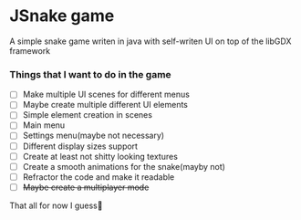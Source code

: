 # JSnake game
A simple snake game writen in java with self-writen UI on top of the libGDX framework

### Things that I want to do in the game
- [ ] Make multiple UI scenes for different menus
- [ ] Maybe create multiple different UI elements
- [ ] Simple element creation in scenes
- [ ] Main menu
- [ ] Settings menu(maybe not necessary)
- [ ] Different display sizes support
- [ ] Create at least not shitty looking textures
- [ ] Create a smooth animations for the snake(mayby not)
- [ ] Refractor the code and make it readable
- [ ] ~~Maybe create a multiplayer mode~~

That all for now I guess🤧
